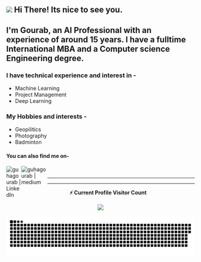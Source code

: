 <h2><img src="https://emojis.slackmojis.com/emojis/images/1531849430/4246/blob-sunglasses.gif?1531849430" width="30"/> Hi There! Its nice to see you.</h2>
<h2 align="left">I'm Gourab, an AI Professional with an experience of around 15 years. I have a fulltime International MBA and a Computer science Engineering degree.</h2>

### I have technical experience and interest in -
* Machine Learning
* Project Management
* Deep Learning

### My Hobbies and interests -
* Geopilitics
* Photography
* Badminton



#### You can also find me on- 

[<img align="left" alt="guhagourab | LinkedIn" width="40px" src="https://img.icons8.com/color/48/000000/linkedin.png" />][linkedin]
[<img align="left" alt="guhagourab | medium" width="70px" src="https://miro.medium.com/v2/resize:fit:1200/1*jfdwtvU6V6g99q3G7gq7dQ.png"/>][medium]

<br>

<hr>

[linkedin]: https://www.linkedin.com/in/gourab-guha/ 
[medium]: https://medium.com/@123gourab

<!-- GitHub stats -->

<!--[![Gourab's github stats]![GitHub Stats](https://github-readme-stats.vercel.app/api?username=guhagourab&theme=radical) -->

<hr>

<p align="Center"> 
  <b> ⚡ Current Profile Visitor Count</b><br><br>
  <img src="https://profile-counter.glitch.me/Ashutosh27ind/count.svg"/>
</p>

<p align="center">
 <img width="1000" src="assets/commit-animation.svg" alt="snakecommit"/>
</p>








<!--
**guhagourab/guhagourab** is a ✨ _special_ ✨ repository because its `README.md` (this file) appears on your GitHub profile.

Here are some ideas to get you started:

- 🔭 I’m currently working on ...
- 🌱 I’m currently learning ...
- 👯 I’m looking to collaborate on ...
- 🤔 I’m looking for help with ...
- 💬 Ask me about ...
- 📫 How to reach me: ...
- 😄 Pronouns: ...
- ⚡ Fun fact: ...
-->
